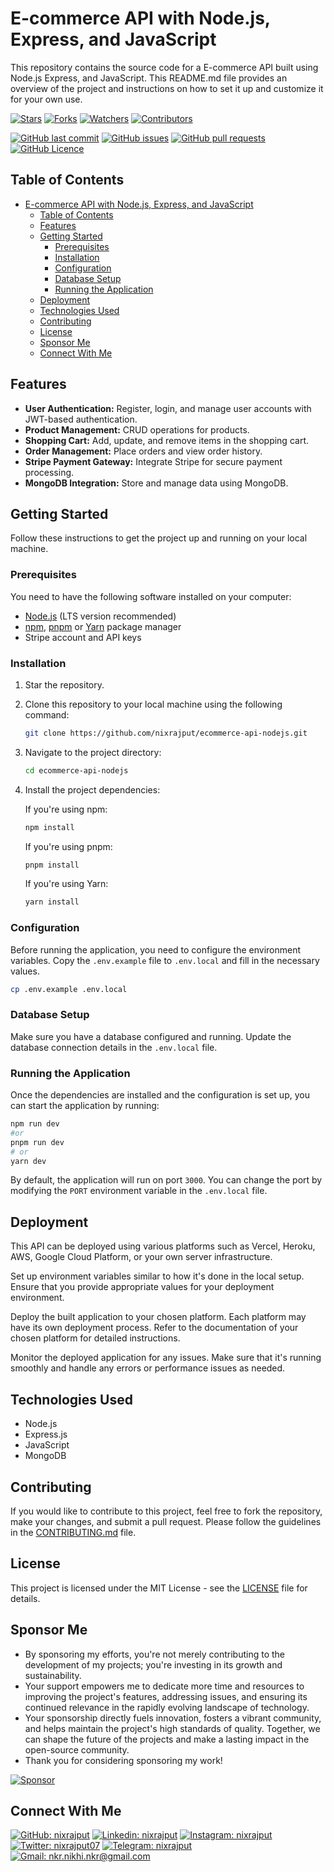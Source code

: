 # E-commerce API with Node.js, Express, and JavaScript

This repository contains the source code for a E-commerce API built using Node.js Express, and JavaScript. This README.md file provides an overview of the project and instructions on how to set it up and customize it for your own use.

[![Stars](https://img.shields.io/github/stars/nixrajput/ecommerce-api-nodejs?label=Stars&style=flat)][repo]
[![Forks](https://img.shields.io/github/forks/nixrajput/ecommerce-api-nodejs?label=Forks&style=flat)][repo]
[![Watchers](https://img.shields.io/github/watchers/nixrajput/ecommerce-api-nodejs?label=Watchers&style=flat)][repo]
[![Contributors](https://img.shields.io/github/contributors/nixrajput/ecommerce-api-nodejs?label=Contributors&style=flat)][repo]

[![GitHub last commit](https://img.shields.io/github/last-commit/nixrajput/ecommerce-api-nodejs?label=Last+Commit&style=flat)][repo]
[![GitHub issues](https://img.shields.io/github/issues/nixrajput/ecommerce-api-nodejs?label=Issues&style=flat)][issues]
[![GitHub pull requests](https://img.shields.io/github/issues-pr/nixrajput/ecommerce-api-nodejs?label=Pull+Requests&style=flat)][pulls]
[![GitHub Licence](https://img.shields.io/github/license/nixrajput/ecommerce-api-nodejs?label=Licence&style=flat)][license]

## Table of Contents

- [E-commerce API with Node.js, Express, and JavaScript](#e-commerce-api-with-nodejs-express-and-javascript)
  - [Table of Contents](#table-of-contents)
  - [Features](#features)
  - [Getting Started](#getting-started)
    - [Prerequisites](#prerequisites)
    - [Installation](#installation)
    - [Configuration](#configuration)
    - [Database Setup](#database-setup)
    - [Running the Application](#running-the-application)
  - [Deployment](#deployment)
  - [Technologies Used](#technologies-used)
  - [Contributing](#contributing)
  - [License](#license)
  - [Sponsor Me](#sponsor-me)
  - [Connect With Me](#connect-with-me)

## Features

- **User Authentication:** Register, login, and manage user accounts with JWT-based authentication.
- **Product Management:** CRUD operations for products.
- **Shopping Cart:** Add, update, and remove items in the shopping cart.
- **Order Management:** Place orders and view order history.
- **Stripe Payment Gateway:** Integrate Stripe for secure payment processing.
- **MongoDB Integration:** Store and manage data using MongoDB.

## Getting Started

Follow these instructions to get the project up and running on your local machine.

### Prerequisites

You need to have the following software installed on your computer:

- [Node.js](https://nodejs.org/) (LTS version recommended)
- [npm](https://www.npmjs.com/), [pnpm](https://pnpm.io/) or [Yarn](https://yarnpkg.com/) package manager
- Stripe account and API keys

### Installation

1. Star the repository.

2. Clone this repository to your local machine using the following command:

   ```bash
   git clone https://github.com/nixrajput/ecommerce-api-nodejs.git
   ```

3. Navigate to the project directory:

   ```bash
   cd ecommerce-api-nodejs
   ```

4. Install the project dependencies:

   If you're using npm:

   ```bash
   npm install
   ```

   If you're using pnpm:

   ```bash
   pnpm install
   ```

   If you're using Yarn:

   ```bash
   yarn install
   ```

### Configuration

Before running the application, you need to configure the environment variables. Copy the `.env.example` file to `.env.local` and fill in the necessary values.

```bash
cp .env.example .env.local
```

### Database Setup

Make sure you have a database configured and running. Update the database connection details in the `.env.local` file.

### Running the Application

Once the dependencies are installed and the configuration is set up, you can start the application by running:

```bash
npm run dev
#or
pnpm run dev
# or
yarn dev
```

By default, the application will run on port `3000`. You can change the port by modifying the `PORT` environment variable in the `.env.local` file.

## Deployment

This API can be deployed using various platforms such as Vercel, Heroku, AWS, Google Cloud Platform, or your own server infrastructure.

Set up environment variables similar to how it's done in the local setup. Ensure that you provide appropriate values for your deployment environment.

Deploy the built application to your chosen platform. Each platform may have its own deployment process. Refer to the documentation of your chosen platform for detailed instructions.

Monitor the deployed application for any issues. Make sure that it's running smoothly and handle any errors or performance issues as needed.

## Technologies Used

- Node.js
- Express.js
- JavaScript
- MongoDB

## Contributing

If you would like to contribute to this project, feel free to fork the repository, make your changes, and submit a pull request. Please follow the guidelines in the [CONTRIBUTING.md](CONTRIBUTING.md) file.

## License

This project is licensed under the MIT License - see the [LICENSE](LICENSE) file for details.

## Sponsor Me

- By sponsoring my efforts, you're not merely contributing to the development of my projects; you're investing in its growth and sustainability.
- Your support empowers me to dedicate more time and resources to improving the project's features, addressing issues, and ensuring its continued relevance in the rapidly evolving landscape of technology.
- Your sponsorship directly fuels innovation, fosters a vibrant community, and helps maintain the project's high standards of quality. Together, we can shape the future of the projects and make a lasting impact in the open-source community.
- Thank you for considering sponsoring my work!

[![Sponsor](https://img.shields.io/static/v1?label=Sponsor&message=%E2%9D%A4&logo=GitHub&color=%23fe8e86)](https://github.com/sponsors/nixrajput)

## Connect With Me

[![GitHub: nixrajput](https://img.shields.io/badge/nixrajput-EFF7F6?logo=GitHub&logoColor=333&link=https://www.github.com/nixrajput)][github]
[![Linkedin: nixrajput](https://img.shields.io/badge/nixrajput-EFF7F6?logo=LinkedIn&logoColor=blue&link=https://www.linkedin.com/in/nixrajput)][linkedin]
[![Instagram: nixrajput](https://img.shields.io/badge/nixrajput-EFF7F6?logo=Instagram&link=https://www.instagram.com/nixrajput)][instagram]
[![Twitter: nixrajput07](https://img.shields.io/badge/nixrajput-EFF7F6?logo=X&logoColor=333&link=https://x.com/nixrajput)][twitter]
[![Telegram: nixrajput](https://img.shields.io/badge/nixrajput-EFF7F6?logo=Telegram&link=https://telegram.me/nixrajput)][telegram]
[![Gmail: nkr.nikhi.nkr@gmail.com](https://img.shields.io/badge/nkr.nikhil.nkr@gmail.com-EFF7F6?logo=Gmail&link=mailto:nkr.nikhil.nkr@gmail.com)][gmail]

[github]: https://github.com/nixrajput
[twitter]: https://twitter.com/nixrajput07
[instagram]: https://instagram.com/nixrajput
[linkedin]: https://linkedin.com/in/nixrajput
[telegram]: https://telegram.me/nixrajput
[gmail]: mailto:nkr.nikhil.nkr@gmail.com

[repo]: https://github.com/nixrajput/ecommerce-api-nodejs
[issues]: https://github.com/nixrajput/ecommerce-api-nodejs/issues
[pulls]: https://github.com/nixrajput/ecommerce-api-nodejs/pulls
[license]: https://github.com/nixrajput/ecommerce-api-nodejs/blob/master/LICENSE.md
